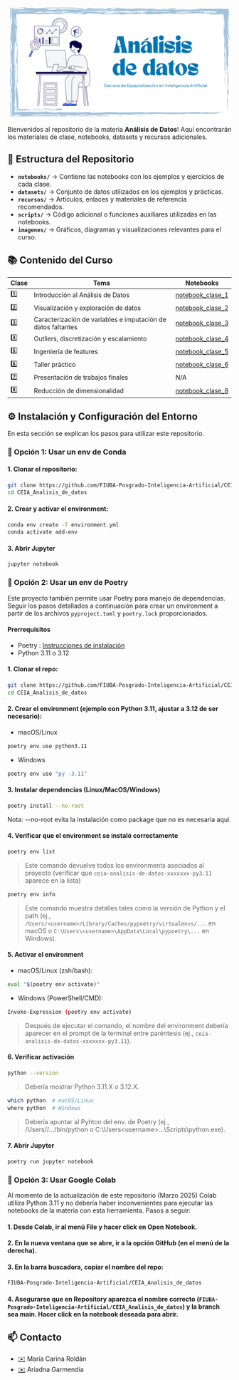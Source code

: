 
![](https://github.com/FIUBA-Posgrado-Inteligencia-Artificial/CEIA_Analisis_de_datos/blob/main/banner.png)


Bienvenidos al repositorio de la materia **Análisis de Datos**! Aquí encontrarán los materiales de clase, notebooks, datasets y recursos adicionales.

## 📂 Estructura del Repositorio

- **`notebooks/`** → Contiene las notebooks con los ejemplos y ejercicios de cada clase.
- **`datasets/`** → Conjunto de datos utilizados en los ejemplos y prácticas.
- **`recursos/`** → Artículos, enlaces y materiales de referencia recomendados.
- **`scripts/`** → Código adicional o funciones auxiliares utilizadas en las notebooks.
- **`imagenes/`** → Gráficos, diagramas y visualizaciones relevantes para el curso.

## 📚 Contenido del Curso

| Clase | Tema | Notebooks |
|--------|-----------------------------|-----------------------------|
| 1️⃣ | Introducción al Análisis de Datos | [notebook_clase_1](notebooks/clase_01_introduccion.ipynb) |
| 2️⃣ | Visualización y exploración de datos | [notebook_clase_2](notebooks/clase_02_preprocesamiento.ipynb) |
| 3️⃣ | Caracterización de variables e imputación de datos faltantes | [notebook_clase_3](notebooks/clase_03_visualizacion.ipynb) |
| 4️⃣ | Outliers, discretización y escalamiento | [notebook_clase_4](notebooks/clase_04_outliers_discretizacion_escalamiento.ipynb)|
| 5️⃣ | Ingeniería de features | [notebook_clase_5](notebooks/clase_05_ingenieria_de_features.ipynb) |
| 6️⃣ | Taller práctico | [notebook_clase_6](notebooks/clase_06_taller.ipynb)|
| 7️⃣ | Presentación de trabajos finales | N/A |
| 8️⃣ | Reducción de dimensionalidad | [notebook_clase_8](notebooks/clase_08_reduccion_dimensionalidad.ipynb) |


## ⚙️ Instalación y Configuración del Entorno

En esta sección se explican los pasos para utilizar este repositorio.

### **🔹 Opción 1: Usar un env de Conda**

#### 1. Clonar el repositorio:

```bash
git clone https://github.com/FIUBA-Posgrado-Inteligencia-Artificial/CEIA_Analisis_de_datos.git
cd CEIA_Analisis_de_datos
```

#### 2. Crear y activar el environment:

```bash
conda env create -f environment.yml
conda activate add-env
```

#### 3. Abrir Jupyter

```bash
jupyter notebook
```

### **🔹 Opción 2: Usar un env de Poetry**

Este proyecto también permite usar Poetry para manejo de dependencias. Seguir los pasos detallados a continuación para crear un environment a partir de los archivos `pyproject.toml` y `poetry.lock` proporcionados.

#### Prerrequisitos 
 * Poetry : [Instrucciones de instalación](https://python-poetry.org/docs/#installing-with-the-official-installer)
 * Python 3.11 o 3.12

#### 1. Clonar el repo:

```bash
git clone https://github.com/FIUBA-Posgrado-Inteligencia-Artificial/CEIA_Analisis_de_datos.git
cd CEIA_Analisis_de_datos
```

#### 2. Crear el environment (ejemplo con Python 3.11, ajustar a 3.12 de ser necesario):

* macOS/Linux

```bash
poetry env use python3.11  
```
* Windows

```bash
poetry env use "py -3.11" 
```

#### 3. Instalar dependencias (Linux/MacOS/Windows)
```bash
poetry install --no-root 
```
Nota: --no-root evita la instalación como package que no es necesaria aquí.

#### 4. Verificar que el environment se instaló correctamente

```bash
poetry env list
```
> Este comando devuelve todos los environments asociados al proyecto (verificar que `ceia-analisis-de-datos-xxxxxxx-py3.11` aparece en la lista)

```bash
poetry env info
```
> Este comando muestra detalles tales como la versión de Python y el path (ej., `/Users/<username>/Library/Caches/pypoetry/virtualenvs/...` en macOS o `C:\Users\<username>\AppData\Local\pypoetry\...` en Windows).


#### 5. Activar el environment

* macOS/Linux (zsh/bash):

```bash
eval "$(poetry env activate)" 
```

* Windows (PowerShell/CMD):

```bash
Invoke-Expression (poetry env activate)
```

> Después de ejecutar el comando, el nombre del environment debería aparecer en el prompt de la terminal entre paréntesis (ej., `ceia-analisis-de-datos-xxxxxxx-py3.11`).

#### 6. Verificar activación

```bash
python --version
```
> Debería mostrar Python 3.11.X o 3.12.X.


```bash
which python  # macOS/Linux
where python  # Windows
```
> Debería apuntar al Pyhton del env. de Poetry (ej., /Users/<username>/.../bin/python o C:\Users\<username>\...\Scripts\python.exe).


#### 7. Abrir Jupyter

```bash
poetry run jupyter notebook
```


### **🔹 Opción 3: Usar Google Colab**

Al momento de la actualización de este repositorio (Marzo 2025) Colab utiliza Python 3.11 y no debería haber inconvenientes para ejecutar las notebooks de la materia con esta herramienta. Pasos a seguir:

#### 1. Desde Colab, ir al menú **File** y hacer click en **Open Notebook**.

#### 2. En la nueva ventana que se abre, ir a la opción **GitHub** (en el menú de la derecha).

#### 3. En la barra buscadora, copiar el nombre del repo: 

```bash
FIUBA-Posgrado-Inteligencia-Artificial/CEIA_Analisis_de_datos
```

#### 4. Asegurarse que en **Repository** aparezca el nombre correcto (`FIUBA-Posgrado-Inteligencia-Artificial/CEIA_Analisis_de_datos`) y la branch sea **main**. Hacer click en la notebook deseada para abrir.



## 📫 Contacto

* [✉️](macroldan@fi.uba.edu.ar) María Carina Roldán 
* [✉️](arigarmendia@gmail.com) Ariadna Garmendia

